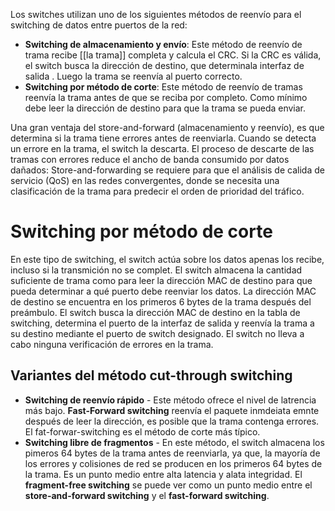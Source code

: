 Los switches utilizan uno de los siguientes métodos de reenvío para el switching de datos entre puertos de la red:

-   **Switching de almacenamiento y envío**: Este método de reenvío de trama recibe [[la trama]] completa y calcula el CRC. Si la CRC es válida, el switch busca la dirección de destino, que determinala interfaz de salida . Luego la trama se reenvía al puerto correcto.
-   **Switching por método de corte**: Este método de reenvío de tramas reenvía la trama antes de que se reciba por completo. Como mínimo debe leer la dirección de destino para que la trama se pueda enviar.

Una gran ventaja del store-and-forward (almacenamiento y reenvío), es que determina si la trama tiene errores antes de reenviarla. Cuando se detecta un errore en la trama, el switch la descarta. El proceso de descarte de las tramas con errores reduce el ancho de banda consumido por datos dañados: Store-and-forwarding se requiere para que el análisis de calida de servicio (QoS) en las redes convergentes, donde se necesita una clasificación de la trama para predecir el orden de prioridad del tráfico.

# Switching por método de corte

En este tipo de switching, el switch actúa sobre los datos apenas los recibe, incluso si la transmición no se complet. El switch almacena la cantidad suficiente de trama como para leer la dirección MAC de destino para que pueda determinar a qué puerto debe reenviar los datos. La dirección MAC de destino se encuentra en los primeros 6 bytes de la trama después del preámbulo. El switch busca la dirección MAC de destino en la tabla de switching, determina el puerto de la interfaz de salida y reenvía la trama a su destino mediante el puerto de switch designado. El switch no lleva a cabo ninguna verificación de errores en la trama.

## Variantes del método cut-through switching

-   **Switching de reenvío rápido** - Este método ofrece el nivel de latrencia más bajo. **Fast-Forward switching** reenvía el paquete inmdeiata emnte después de leer la dirección, es posible que la trama contenga errores. El fat-forwar-switching es el método de corte más típico.
-   **Switching libre de fragmentos** - En este método, el switch almacena los pimeros 64 bytes de la trama antes de reenviarla, ya que, la mayoría de los errores y colisiones de red se producen en los primeros 64 bytes de la trama. Es un punto medio entre alta latencia y alata integridad. El **fragment-free switching** se puede ver como un punto medio entre el **store-and-forward switching** y el **fast-forward switching**.